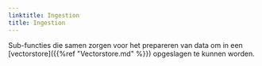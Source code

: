 ```yaml
---
linktitle: Ingestion
title: Ingestion
---
```

Sub-functies die samen zorgen voor het prepareren van data om in een [vectorstore]({{%ref "Vectorstore.md" %}}) opgeslagen te kunnen worden.
